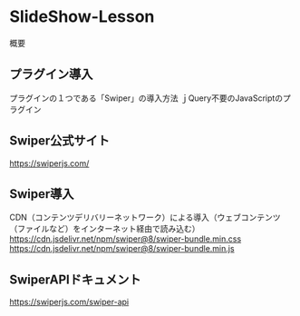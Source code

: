 # SlideShow-Lesson

概要

## プラグイン導入
プラグインの１つである「Swiper」の導入方法
ｊQuery不要のJavaScriptのプラグイン

## Swiper公式サイト
https://swiperjs.com/

## Swiper導入
CDN（コンテンツデリバリーネットワーク）による導入（ウェブコンテンツ（ファイルなど）をインターネット経由で読み込む）
https://cdn.jsdelivr.net/npm/swiper@8/swiper-bundle.min.css
https://cdn.jsdelivr.net/npm/swiper@8/swiper-bundle.min.js

## SwiperAPIドキュメント
https://swiperjs.com/swiper-api
